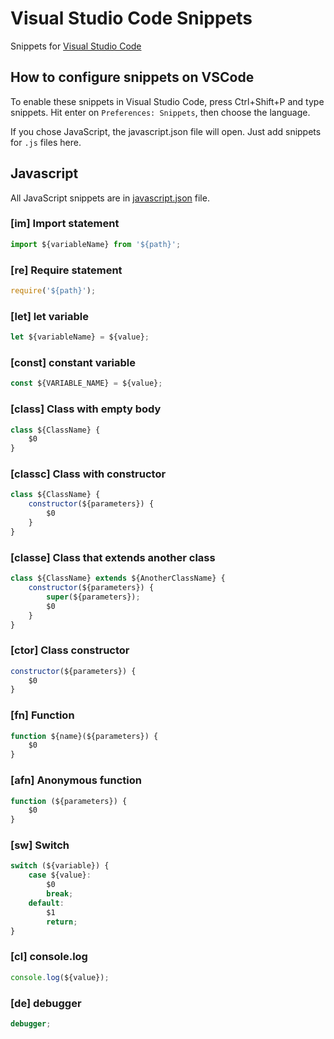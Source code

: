 # Visual Studio Code Snippets
Snippets for [Visual Studio Code](https://code.visualstudio.com/)

## How to configure snippets on VSCode

To enable these snippets in Visual Studio Code, press Ctrl+Shift+P and type snippets. 
Hit enter on ```Preferences: Snippets```, then choose the language.

If you chose JavaScript, the javascript.json file will open. Just add snippets for ```.js``` files here. 

## Javascript

All JavaScript snippets are in [javascript.json](https://github.com/danilojrr/VisualStudioCodeSnippets/blob/master/javascript.json) file.

### [im] Import statement

```javascript
import ${variableName} from '${path}';
```

### [re] Require statement

```javascript
require('${path}');
```

### [let] let variable

```javascript
let ${variableName} = ${value};
```

### [const] constant variable

```javascript
const ${VARIABLE_NAME} = ${value};
```

### [class] Class with empty body

```javascript
class ${ClassName} {
    $0
}
```

### [classc] Class with constructor

```javascript
class ${ClassName} {
    constructor(${parameters}) {
        $0
    }
}
```

### [classe] Class that extends another class 

```javascript
class ${ClassName} extends ${AnotherClassName} {
    constructor(${parameters}) {
        super(${parameters});
        $0
    }
}
```

### [ctor] Class constructor 

```javascript
constructor(${parameters}) {
    $0
}
```

### [fn] Function

```javascript
function ${name}(${parameters}) {
    $0
}
```

### [afn] Anonymous function

```javascript
function (${parameters}) {
    $0
}
```

### [sw] Switch

```javascript
switch (${variable}) {
    case ${value}:
        $0
        break;
    default:
        $1
        return;
}
```

### [cl] console.log

```javascript
console.log(${value});
```

### [de] debugger

```javascript
debugger;
```
